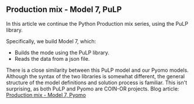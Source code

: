 ## Production mix - Model 7, PuLP

In this article we continue the Python Production mix series, using the PuLP library.

Specifically, we build Model 7, which:

- Builds the mode using the PuLP library.
- Reads the data from a json file.

There is a close similarity between this PuLP model and our Pyomo models. Although the syntax of the two libraries is somewhat different, the general structure of the model definitions and solution process is familiar. This isn't surprising, as both PuLP and Pyomo are COIN-OR projects.
Blog article: [Production mix - Model 7, Pyomo](https://www.solvermax.com/blog/production-mix-model-7-pulp)
